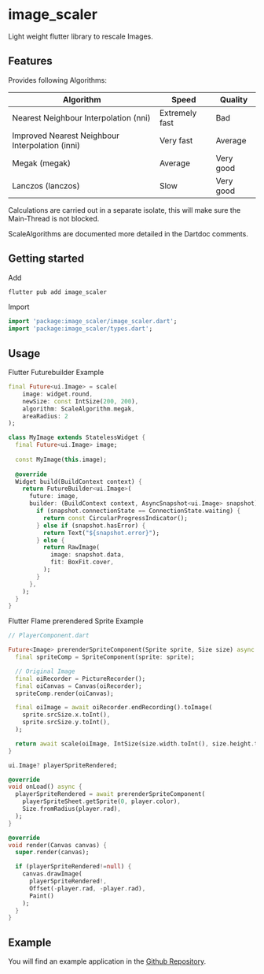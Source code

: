 # image_scaler

Light weight flutter library to rescale Images.

## Features

Provides following Algorithms:

| Algorithm                                       | Speed           | Quality   |
|-------------------------------------------------|-----------------|-----------|
| Nearest Neighbour Interpolation (nni)           | Extremely fast  | Bad       |
| Improved Nearest Neighbour Interpolation (inni) | Very fast       | Average   |
| Megak (megak)                                   | Average         | Very good |
| Lanczos (lanczos)                               | Slow            | Very good |

Calculations are carried out in a separate isolate, this will make sure the Main-Thread is not blocked.

ScaleAlgorithms are documented more detailed in the Dartdoc comments.

## Getting started

Add
```bash
flutter pub add image_scaler
```

Import
```dart
import 'package:image_scaler/image_scaler.dart';
import 'package:image_scaler/types.dart';
```

## Usage

Flutter Futurebuilder Example
```dart
final Future<ui.Image> = scale(
    image: widget.round,
    newSize: const IntSize(200, 200),
    algorithm: ScaleAlgorithm.megak,
    areaRadius: 2
);

class MyImage extends StatelessWidget {
  final Future<ui.Image> image;
  
  const MyImage(this.image);
  
  @override
  Widget build(BuildContext context) {
    return FutureBuilder<ui.Image>(
      future: image,
      builder: (BuildContext context, AsyncSnapshot<ui.Image> snapshot) {
        if (snapshot.connectionState == ConnectionState.waiting) {
          return const CircularProgressIndicator();
        } else if (snapshot.hasError) {
          return Text("${snapshot.error}");
        } else {
          return RawImage(
            image: snapshot.data,
            fit: BoxFit.cover,
          );
        }
      },
    );
  }
}
```


Flutter Flame prerendered Sprite Example
```dart
// PlayerComponent.dart

Future<Image> prerenderSpriteComponent(Sprite sprite, Size size) async {
  final spriteComp = SpriteComponent(sprite: sprite);

  // Original Image
  final oiRecorder = PictureRecorder();
  final oiCanvas = Canvas(oiRecorder);
  spriteComp.render(oiCanvas);

  final oiImage = await oiRecorder.endRecording().toImage(
    sprite.srcSize.x.toInt(),
    sprite.srcSize.y.toInt(),
  );

  return await scale(oiImage, IntSize(size.width.toInt(), size.height.toInt()), ScaleAlgorithm.lanczos);
}

ui.Image? playerSpriteRendered;

@override
void onLoad() async {
  playerSpriteRendered = await prerenderSpriteComponent(
    playerSpriteSheet.getSprite(0, player.color),
    Size.fromRadius(player.rad),
  );
}

@override
void render(Canvas canvas) {
  super.render(canvas);

  if (playerSpriteRendered!=null) {
    canvas.drawImage(
      playerSpriteRendered!,
      Offset(-player.rad, -player.rad),
      Paint()
    );
  }
}
```

## Example

You will find an example application in the [Github Repository](https://github.com/Megakuul/image_scaler).